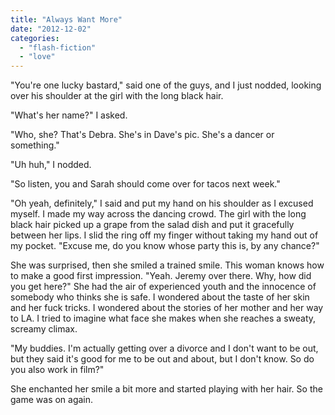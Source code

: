 ```yaml
---
title: "Always Want More"
date: "2012-12-02"
categories: 
  - "flash-fiction"
  - "love"
---
```


"You're one lucky bastard," said one of the guys, and I just nodded, looking over his shoulder at the girl with the long black hair.

"What's her name?" I asked.

"Who, she? That's Debra. She's in Dave's pic. She's a dancer or something."

"Uh huh," I nodded.

"So listen, you and Sarah should come over for tacos next week."

"Oh yeah, definitely," I said and put my hand on his shoulder as I excused myself. I made my way across the dancing crowd. The girl with the long black hair picked up a grape from the salad dish and put it gracefully between her lips. I slid the ring off my finger without taking my hand out of my pocket. "Excuse me, do you know whose party this is, by any chance?"

She was surprised, then she smiled a trained smile. This woman knows how to make a good first impression. "Yeah. Jeremy over there. Why, how did you get here?" She had the air of experienced youth and the innocence of somebody who thinks she is safe. I wondered about the taste of her skin and her fuck tricks. I wondered about the stories of her mother and her way to LA. I tried to imagine what face she makes when she reaches a sweaty, screamy climax.

"My buddies. I'm actually getting over a divorce and I don't want to be out, but they said it's good for me to be out and about, but I don't know. So do you also work in film?"

She enchanted her smile a bit more and started playing with her hair. So the game was on again.
